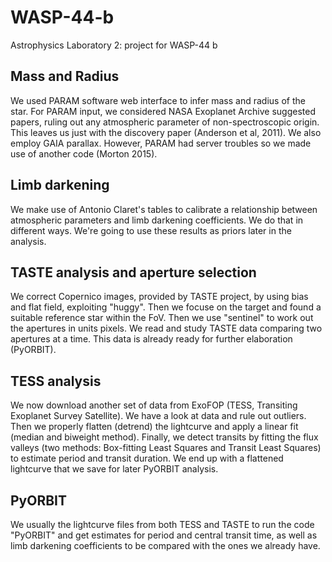 # WASP-44-b
Astrophysics Laboratory 2: project for WASP-44 b

## Mass and Radius
We used PARAM software web interface to infer mass and radius of the star. For PARAM input, we considered NASA Exoplanet Archive suggested papers, ruling out any atmospheric parameter of non-spectroscopic origin. This leaves us just with the discovery paper (Anderson et al, 2011). We also employ GAIA parallax. However, PARAM had server troubles so we made use of another code (Morton 2015).

## Limb darkening
We make use of Antonio Claret's tables to calibrate a relationship between atmospheric parameters and limb darkening coefficients. We do that in different ways. We're going to use these results as priors later in the analysis.

## TASTE analysis and aperture selection
We correct Copernico images, provided by TASTE project, by using bias and flat field, exploiting "huggy". Then we focuse on the target and found a suitable reference star within the FoV. Then we use "sentinel" to work out the apertures in units pixels. We read and study TASTE data comparing two apertures at a time. This data is already ready for further elaboration (PyORBIT).

## TESS analysis
We now download another set of data from ExoFOP (TESS, Transiting Exoplanet Survey Satellite). We have a look at data and rule out outliers. Then we properly flatten (detrend) the lightcurve and apply a linear fit (median and biweight method). Finally, we detect transits by fitting the flux valleys (two methods: Box-fitting Least Squares and Transit Least Squares) to estimate period and transit duration. We end up with a flattened lightcurve that we save for later PyORBIT analysis.

## PyORBIT
We usually the lightcurve files from both TESS and TASTE to run the code "PyORBIT" and get estimates for period and central transit time, as well as limb darkening coefficients to be compared with the ones we already have.
